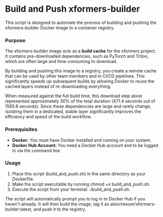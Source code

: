 # **Build and Push xformers-builder**

This script is designed to automate the process of building and pushing the xformers-builder Docker image to a container registry.

### **Purpose**

The xformers-builder image acts as a **build cache** for the xformers project. It contains pre-downloaded dependencies, such as PyTorch and Triton, which are often large and time-consuming to download.

By building and pushing this image to a registry, you create a remote cache that can be used by other team members and in CI/CD pipelines. This significantly speeds up subsequent builds by allowing Docker to reuse the cached layers instead of re-downloading everything.

When measured against the full build time, this download step alone represented approximately 30% of the total duration (471.4 seconds out of 1565.8 seconds). Since these dependencies are large and rarely change, isolating them in a dedicated, stable layer significantly improves the efficiency and speed of the build workflow.

### **Prerequisites**

* **Docker:** You must have Docker installed and running on your system.  
* **Docker Hub Account:** You need a Docker Hub account and to be logged in via the command line.

### **Usage**

1. Place this script (build\_and\_push.sh) in the same directory as your Dockerfile.  
2. Make the script executable by running chmod \+x build\_and\_push.sh.  
3. Execute the script from your terminal: ./build\_and\_push.sh.

The script will automatically prompt you to log in to Docker Hub if you haven't already. It will then build the image, tag it as alexchesser/xformers-builder:latest, and push it to the registry.